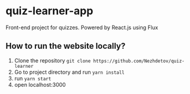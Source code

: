 # quiz-learner-app
Front-end project for quizzes. Powered by React.js using Flux

## How to run the website locally?
1. Clone the repository `git clone https://github.com/Nezhdetov/quiz-learner`
2. Go to project directory and run `yarn install`
3. run `yarn start`
4. open localhost:3000
